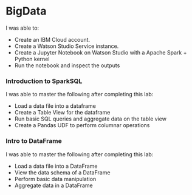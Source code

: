 # BigData

I was able to:
- Create an IBM Cloud account.
- Create a Watson Studio Service instance.
- Create a Jupyter Notebook on Watson Studio with a Apache Spark + Python kernel
- Run the notebook and inspect the outputs


### Introduction to SparkSQL
I was able to master the following after completing this lab:

- Load a data file into a dataframe
- Create a Table View for the dataframe
- Run basic SQL queries and aggregate data on the table view
- Create a Pandas UDF to perform columnar operations


### Intro to DataFrame
I was able to master the following after completing this lab:

- Load a data file into a DataFrame
- View the data schema of a DataFrame
- Perform basic data manipulation
- Aggregate data in a DataFrame

